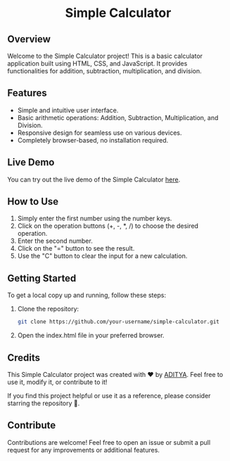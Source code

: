 <h1 align="center">Simple Calculator</h1>



## Overview
Welcome to the Simple Calculator project! This is a basic calculator application built using HTML, CSS, and JavaScript. It provides functionalities for addition, subtraction, multiplication, and division.

## Features
- Simple and intuitive user interface.
- Basic arithmetic operations: Addition, Subtraction, Multiplication, and Division.
- Responsive design for seamless use on various devices.
- Completely browser-based, no installation required.

## Live Demo
You can try out the live demo of the Simple Calculator [here](https://adisharma-git.github.io/Simple-calculator/).

## How to Use
1. Simply enter the first number using the number keys.
2. Click on the operation buttons (+, -, *, /) to choose the desired operation.
3. Enter the second number.
4. Click on the "=" button to see the result.
5. Use the "C" button to clear the input for a new calculation.

## Getting Started
To get a local copy up and running, follow these steps:

1. Clone the repository:
   ```sh
   git clone https://github.com/your-username/simple-calculator.git
2. Open the index.html file in your preferred browser.


## Credits
This Simple Calculator project was created with ❤️ by [ADITYA](https://github.com/adisharma-git). Feel free to use it, modify it, or contribute to it!

If you find this project helpful or use it as a reference, please consider starring the repository 🌟.

## Contribute
Contributions are welcome! Feel free to open an issue or submit a pull request for any improvements or additional features.

